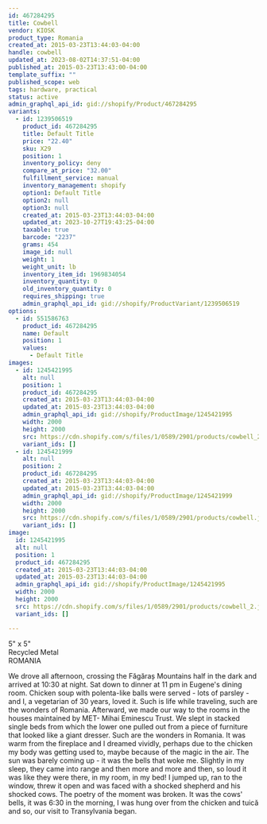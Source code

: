 ```yaml
---
id: 467284295
title: Cowbell
vendor: KIOSK
product_type: Romania
created_at: 2015-03-23T13:44:03-04:00
handle: cowbell
updated_at: 2023-08-02T14:37:51-04:00
published_at: 2015-03-23T13:43:00-04:00
template_suffix: ""
published_scope: web
tags: hardware, practical
status: active
admin_graphql_api_id: gid://shopify/Product/467284295
variants:
  - id: 1239506519
    product_id: 467284295
    title: Default Title
    price: "22.40"
    sku: X29
    position: 1
    inventory_policy: deny
    compare_at_price: "32.00"
    fulfillment_service: manual
    inventory_management: shopify
    option1: Default Title
    option2: null
    option3: null
    created_at: 2015-03-23T13:44:03-04:00
    updated_at: 2023-10-27T19:43:25-04:00
    taxable: true
    barcode: "2237"
    grams: 454
    image_id: null
    weight: 1
    weight_unit: lb
    inventory_item_id: 1969834054
    inventory_quantity: 0
    old_inventory_quantity: 0
    requires_shipping: true
    admin_graphql_api_id: gid://shopify/ProductVariant/1239506519
options:
  - id: 551586763
    product_id: 467284295
    name: Default
    position: 1
    values:
      - Default Title
images:
  - id: 1245421995
    alt: null
    position: 1
    product_id: 467284295
    created_at: 2015-03-23T13:44:03-04:00
    updated_at: 2015-03-23T13:44:03-04:00
    admin_graphql_api_id: gid://shopify/ProductImage/1245421995
    width: 2000
    height: 2000
    src: https://cdn.shopify.com/s/files/1/0589/2901/products/cowbell_2.jpeg?v=1427132643
    variant_ids: []
  - id: 1245421999
    alt: null
    position: 2
    product_id: 467284295
    created_at: 2015-03-23T13:44:03-04:00
    updated_at: 2015-03-23T13:44:03-04:00
    admin_graphql_api_id: gid://shopify/ProductImage/1245421999
    width: 2000
    height: 2000
    src: https://cdn.shopify.com/s/files/1/0589/2901/products/cowbell.jpeg?v=1427132643
    variant_ids: []
image:
  id: 1245421995
  alt: null
  position: 1
  product_id: 467284295
  created_at: 2015-03-23T13:44:03-04:00
  updated_at: 2015-03-23T13:44:03-04:00
  admin_graphql_api_id: gid://shopify/ProductImage/1245421995
  width: 2000
  height: 2000
  src: https://cdn.shopify.com/s/files/1/0589/2901/products/cowbell_2.jpeg?v=1427132643
  variant_ids: []

---
```


5" x 5"  
Recycled Metal  
ROMANIA

We drove all afternoon, crossing the Făgăraș Mountains half in the dark and arrived at 10:30 at night. Sat down to dinner at 11 pm in Eugene's dining room. Chicken soup with polenta-like balls were served \- lots of parsley \- and I, a vegetarian of 30 years, loved it. Such is life while traveling, such are the wonders of Romania. Afterward, we made our way to the rooms in the houses maintained by MET- Mihai Eminescu Trust. We slept in stacked single beds from which the lower one pulled out from a piece of furniture that looked like a giant dresser. Such are the wonders in Romania. It was warm from the fireplace and I dreamed vividly, perhaps due to the chicken my body was getting used to, maybe because of the magic in the air. The sun was barely coming up \- it was the bells that woke me. Slightly in my sleep, they came into range and then more and more and then, so loud it was like they were there, in my room, in my bed! I jumped up, ran to the window, threw it open and was faced with a shocked shepherd and his shocked cows. The poetry of the moment was broken. It was the cows' bells, it was 6:30 in the morning, I was hung over from the chicken and tuică and so, our visit to Transylvania began.